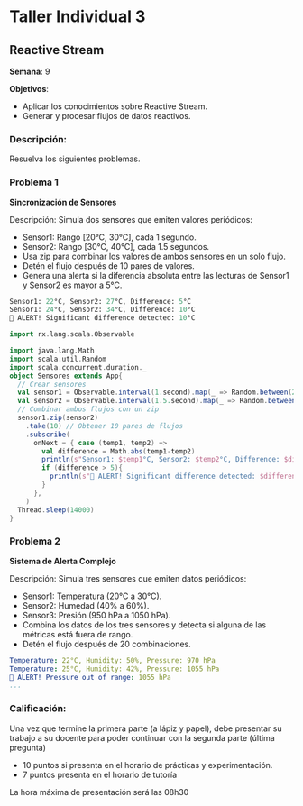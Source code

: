 # Taller Individual  3
## Reactive Stream

**Semana**: 9

**Objetivos**:

- Aplicar los conocimientos sobre Reactive Stream.
- Generar y procesar flujos de datos reactivos.

### Descripción:

Resuelva los siguientes problemas.

### Problema 1
**Sincronización de Sensores**

Descripción: Simula dos sensores que emiten valores periódicos:

- Sensor1: Rango [20°C, 30°C], cada 1 segundo.
- Sensor2: Rango [30°C, 40°C], cada 1.5 segundos.
- Usa zip para combinar los valores de ambos sensores en un solo flujo.
- Detén el flujo después de 10 pares de valores.
- Genera una alerta si la diferencia absoluta entre las lecturas de Sensor1 y Sensor2 es mayor a 5°C.
  

```mathematica
Sensor1: 22°C, Sensor2: 27°C, Difference: 5°C
Sensor1: 24°C, Sensor2: 34°C, Difference: 10°C
🚨 ALERT! Significant difference detected: 10°C
```

```Scala
import rx.lang.scala.Observable

import java.lang.Math
import scala.util.Random
import scala.concurrent.duration._
object Sensores extends App{
  // Crear sensores
  val sensor1 = Observable.interval(1.second).map(_ => Random.between(20, 30))
  val sensor2 = Observable.interval(1.5.second).map(_ => Random.between(30, 40))
  // Combinar ambos flujos con un zip
  sensor1.zip(sensor2)
    .take(10) // Obtener 10 pares de flujos
    .subscribe(
      onNext = { case (temp1, temp2) =>
        val difference = Math.abs(temp1-temp2)
        println(s"Sensor1: $temp1°C, Sensor2: $temp2°C, Difference: $difference")
        if (difference > 5){
          println(s"🚨 ALERT! Significant difference detected: $difference°C")
        }
      },
    )
  Thread.sleep(14000)
}
```
### Problema 2
**Sistema de Alerta Complejo**

Descripción: Simula tres sensores que emiten datos periódicos:

- Sensor1: Temperatura (20°C a 30°C).
- Sensor2: Humedad (40% a 60%).
- Sensor3: Presión (950 hPa a 1050 hPa).
- Combina los datos de los tres sensores y detecta si alguna de las métricas está fuera de rango.
- Detén el flujo después de 20 combinaciones.

```yaml
Temperature: 22°C, Humidity: 50%, Pressure: 970 hPa
Temperature: 25°C, Humidity: 42%, Pressure: 1055 hPa
🚨 ALERT! Pressure out of range: 1055 hPa
...
```

### Calificación:

Una vez que termine la primera parte (a lápiz y papel), debe presentar su trabajo a su docente para poder continuar con la segunda parte (última pregunta)

- 10 puntos si presenta en el horario de prácticas y experimentación.
- 7 puntos presenta en el horario de tutoría

La hora máxima de presentación será las 08h30
